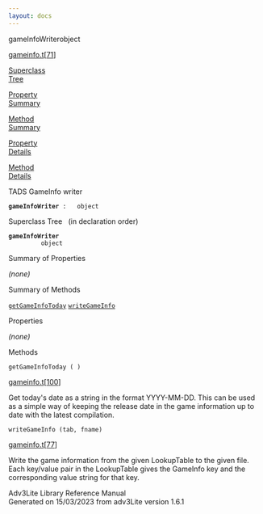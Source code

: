 ```yaml
---
layout: docs
---
```

<span class="title">gameInfoWriter</span><span class="type">object</span>

[gameinfo.t](../file/gameinfo.t.html)\[[71](../source/gameinfo.t.html#71)\]

[Superclass  
Tree](#_SuperClassTree_)

[Property  
Summary](#_PropSummary_)

[Method  
Summary](#_MethodSummary_)

[Property  
Details](#_Properties_)

[Method  
Details](#_Methods_)



TADS GameInfo writer

**`gameInfoWriter`**` :   object`



<span id="_SuperClassTree_"></span>



<span class="hdln">Superclass Tree</span>   (in declaration order)



**`gameInfoWriter`**  
`         object`  
<span id="_PropSummary_"></span>



<span class="hdln">Summary of Properties</span>  





*(none)* <span id="_MethodSummary_"></span>



<span class="hdln">Summary of Methods</span>  



[`getGameInfoToday`](#getGameInfoToday) [`writeGameInfo`](#writeGameInfo)

<span id="_Properties_"></span>



<span class="hdln">Properties</span>  



*(none)* <span id="_Methods_"></span>



<span class="hdln">Methods</span>  



<span id="getGameInfoToday"></span>

`getGameInfoToday ( )`

[gameinfo.t](../file/gameinfo.t.html)\[[100](../source/gameinfo.t.html#100)\]



Get today's date as a string in the format YYYY-MM-DD. This can be used
as a simple way of keeping the release date in the game information up
to date with the latest compilation.



<span id="writeGameInfo"></span>

`writeGameInfo (tab, fname)`

[gameinfo.t](../file/gameinfo.t.html)\[[77](../source/gameinfo.t.html#77)\]



Write the game information from the given LookupTable to the given file.
Each key/value pair in the LookupTable gives the GameInfo key and the
corresponding value string for that key.





Adv3Lite Library Reference Manual  
Generated on 15/03/2023 from adv3Lite version 1.6.1


